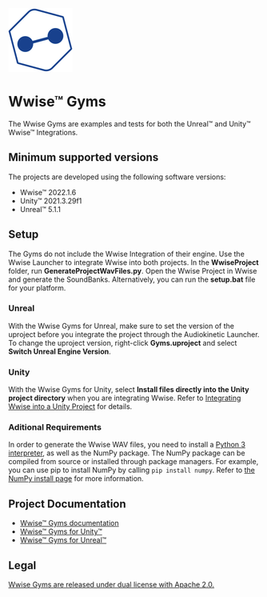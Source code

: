 ![Wwise Gyms](Documentation/Images/Icons/Icon-128.png)
# Wwise&trade; Gyms

The Wwise Gyms are examples and tests for both the Unreal&trade; and Unity&trade; Wwise&trade; Integrations.

## Minimum supported versions

The projects are developed using the following software versions:

- Wwise&trade; 2022.1.6
- Unity&trade; 2021.3.29f1
- Unreal&trade; 5.1.1

## Setup

The Gyms do not include the Wwise Integration of their engine. Use the Wwise Launcher to integrate Wwise into both projects.
In the **WwiseProject** folder, run **GenerateProjectWavFiles.py**. Open the Wwise Project in Wwise and generate the SoundBanks.
Alternatively, you can run the **setup.bat** file for your platform.

### Unreal
With the Wwise Gyms for Unreal, make sure to set the version of the uproject before you integrate the project through the Audiokinetic Launcher. To change the uproject version, right-click <b>Gyms.uproject</b> and select <b>Switch Unreal Engine Version</b>.

### Unity
With the Wwise Gyms for Unity, select <b>Install files directly into the Unity project directory</b> when you are integrating Wwise. Refer to [Integrating Wwise into a Unity Project](https://www.audiokinetic.com/en/library/wwise_launcher/?source=InstallGuide&id=integrating_wwise_into_a_unity_project) for details.

### Aditional Requirements
In order to generate the Wwise WAV files, you need to install a [Python 3 interpreter](https://www.python.org/), as well as the NumPy package. The NumPy package can be compiled from source or installed through package managers. For example, you can use pip to install NumPy by calling `pip install numpy`. Refer to [the NumPy install page](https://numpy.org/install/) for more information.

## Project Documentation

- [Wwise&trade; Gyms documentation](Documentation/Gyms/README.md)
- [Wwise&trade; Gyms for Unity&trade;](Unity/README.md)
- [Wwise&trade; Gyms for Unreal&trade;](Unreal/README.md)

## Legal

[Wwise Gyms are released under dual license with Apache 2.0.](LICENSE)
